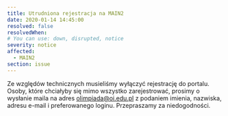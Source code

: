 ```yaml
---
title: Utrudniona rejestracja na MAIN2
date: 2020-01-14 14:45:00
resolved: false
resolvedWhen:
# You can use: down, disrupted, notice
severity: notice
affected:
  - MAIN2
section: issue
---
```


Ze względów technicznych musieliśmy wyłączyć rejestrację do portalu. Osoby, które chciałyby się mimo wszystko zarejestrować, prosimy o wysłanie maila na adres <olimpiada@oi.edu.pl> z podaniem imienia, nazwiska, adresu e-mail i preferowanego loginu. Przepraszamy za niedogodności. 
